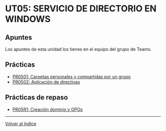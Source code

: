 # UT05: SERVICIO DE DIRECTORIO EN WINDOWS

## Apuntes

Los apuntes de esta unidad los tienes en el equipo del grupo de Teams.



## Prácticas

- [PR0501: Carpetas personales y compartidas por un grupo](./practicas/pr0501_carpetas_personales.md)
- [PR0502: Aplicación de directivas](./practicas/pr0502_aplicacion_gpos.md)

## Prácticas de repaso

- [PR05R1: Creación dominio y GPOs](./practicas/pr05r1.md)

--- 

[Volver al índice](../index.md) 

